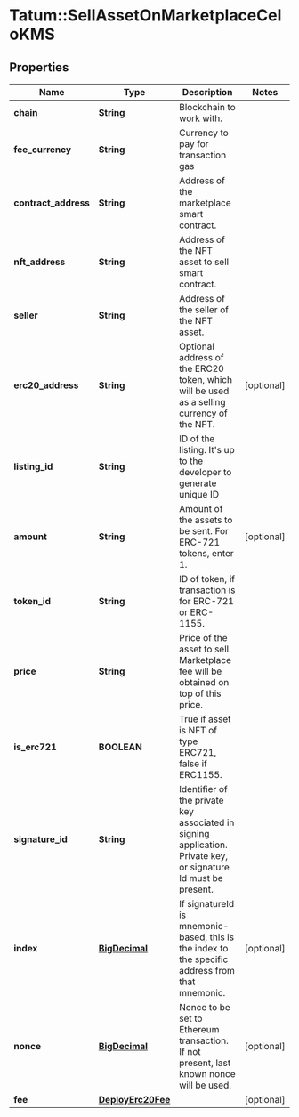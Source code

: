 # Tatum::SellAssetOnMarketplaceCeloKMS

## Properties
Name | Type | Description | Notes
------------ | ------------- | ------------- | -------------
**chain** | **String** | Blockchain to work with. | 
**fee_currency** | **String** | Currency to pay for transaction gas | 
**contract_address** | **String** | Address of the marketplace smart contract. | 
**nft_address** | **String** | Address of the NFT asset to sell smart contract. | 
**seller** | **String** | Address of the seller of the NFT asset. | 
**erc20_address** | **String** | Optional address of the ERC20 token, which will be used as a selling currency of the NFT. | [optional] 
**listing_id** | **String** | ID of the listing. It&#x27;s up to the developer to generate unique ID | 
**amount** | **String** | Amount of the assets to be sent. For ERC-721 tokens, enter 1. | [optional] 
**token_id** | **String** | ID of token, if transaction is for ERC-721 or ERC-1155. | 
**price** | **String** | Price of the asset to sell. Marketplace fee will be obtained on top of this price. | 
**is_erc721** | **BOOLEAN** | True if asset is NFT of type ERC721, false if ERC1155. | 
**signature_id** | **String** | Identifier of the private key associated in signing application. Private key, or signature Id must be present. | 
**index** | [**BigDecimal**](BigDecimal.md) | If signatureId is mnemonic-based, this is the index to the specific address from that mnemonic. | [optional] 
**nonce** | [**BigDecimal**](BigDecimal.md) | Nonce to be set to Ethereum transaction. If not present, last known nonce will be used. | [optional] 
**fee** | [**DeployErc20Fee**](DeployErc20Fee.md) |  | [optional] 

